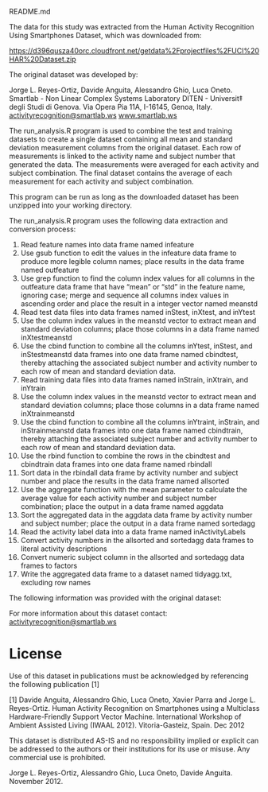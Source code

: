 README.md

The data for this study was extracted from the Human Activity Recognition Using Smartphones Dataset, which was downloaded from: 

https://d396qusza40orc.cloudfront.net/getdata%2Fprojectfiles%2FUCI%20HAR%20Dataset.zip

The original dataset was developed by:

Jorge L. Reyes-Ortiz, Davide Anguita, Alessandro Ghio, Luca Oneto.
Smartlab - Non Linear Complex Systems Laboratory
DITEN - Universit‡ degli Studi di Genova.
Via Opera Pia 11A, I-16145, Genoa, Italy.
activityrecognition@smartlab.ws
www.smartlab.ws

The run_analysis.R program is used to combine the test and training datasets to create a single dataset containing all mean and standard deviation measurement columns from the original dataset.  Each row of measurements is linked to the activity name and subject number that generated the data. The measurements were averaged for each activity and subject combination.  The final dataset contains the average of each measurement for each activity and subject combination.  

This program can be run as long as the downloaded dataset has been unzipped into your working directory.

The run_analysis.R program uses the following  data extraction and conversion process:

1.	Read feature names into data frame named infeature
2.	Use gsub function to edit the values in the infeature data frame to produce more legible column names; place results in the data frame named outfeature
3.	Use grep function to find the column index values for all columns in the outfeature data frame that have “mean” or “std” in the feature name, ignoring case; merge and sequence all columns index values in ascending order and place the result in a integer vector named meanstd
4.	Read test data files into data frames named inStest, inXtest, and inYtest
5.	Use the column index values in the meanstd vector to extract mean and standard deviation columns; place those columns in a data frame named inXtestmeanstd
6.	Use the cbind function to combine all the columns inYtest, inStest, and inStestmeanstd data frames into one data frame named cbindtest, thereby attaching the associated subject number and activity number to each row of mean and standard deviation data.
7.	Read training data files into data frames named inStrain, inXtrain, and inYtrain
8.	Use the column index values in the meanstd vector to extract mean and standard deviation columns; place those columns in a data frame named inXtrainmeanstd
9.	Use the cbind function to combine all the columns inYtraint, inStrain, and inStrainmeanstd data frames into one data frame named cbindtrain, thereby attaching the associated subject number and activity number to each row of mean and standard deviation data.
10.	Use the rbind function to combine the rows in the cbindtest and cbindtrain data frames into one data frame named rbindall
11.	Sort data in the rbindall data frame by activity number and subject number and place the results in the data frame named allsorted
12.	Use the aggregate function with the mean parameter to calculate the average value for each activity number and subject number combination; place the output in a data frame named aggdata
13.	Sort the aggregated data in the aggdata data frame by activity number and subject number; place the output in a data frame named sortedagg
14.	Read the activity label data into a data frame named inActivityLabels
15.	Convert activity numbers in the allsorted and sortedagg data frames to literal activity descriptions
16.	Convert numeric subject column in the allsorted and sortedagg data frames to factors
17.	Write the aggregated data frame to a dataset named tidyagg.txt, excluding row names


The following information was provided with the original dataset:

For more information about this dataset contact: activityrecognition@smartlab.ws

License
========
Use of this dataset in publications must be acknowledged by referencing the following publication [1] 

[1] Davide Anguita, Alessandro Ghio, Luca Oneto, Xavier Parra and Jorge L. Reyes-Ortiz. Human Activity Recognition on Smartphones using a Multiclass Hardware-Friendly Support Vector Machine. International Workshop of Ambient Assisted Living (IWAAL 2012). Vitoria-Gasteiz, Spain. Dec 2012

This dataset is distributed AS-IS and no responsibility implied or explicit can be addressed to the authors or their institutions for its use or misuse. Any commercial use is prohibited.

Jorge L. Reyes-Ortiz, Alessandro Ghio, Luca Oneto, Davide Anguita. November 2012.
